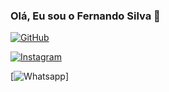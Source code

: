 ### Olá, Eu sou o Fernando Silva 👋


[![GitHub](https://img.shields.io/badge/GitHub-100000?style=for-the-badge&logo=github&logoColor=white)](https://)

[![Instagram](https://img.shields.io/badge/Instagram-E4405F?style=for-the-badge&logo=instagram&logoColor=white)](https://Instagram.com/_nandooficial_18)

[![Whatsapp](https://img.shields.io/badge/WhatsApp-25D366?style=for-the-badge&logo=whatsapp&logoColor=white)]
